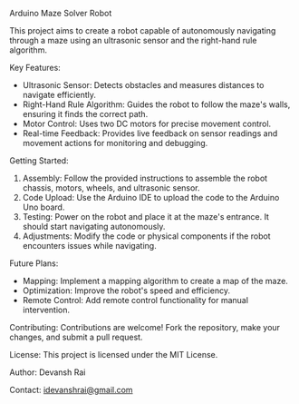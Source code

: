 Arduino Maze Solver Robot

This project aims to create a robot capable of autonomously navigating through a maze using an ultrasonic sensor and the right-hand rule algorithm. 

Key Features:
- Ultrasonic Sensor: Detects obstacles and measures distances to navigate efficiently.
- Right-Hand Rule Algorithm: Guides the robot to follow the maze's walls, ensuring it finds the correct path.
- Motor Control: Uses two DC motors for precise movement control.
- Real-time Feedback: Provides live feedback on sensor readings and movement actions for monitoring and debugging.

Getting Started:
1. Assembly: Follow the provided instructions to assemble the robot chassis, motors, wheels, and ultrasonic sensor.
2. Code Upload: Use the Arduino IDE to upload the code to the Arduino Uno board.
3. Testing: Power on the robot and place it at the maze's entrance. It should start navigating autonomously.
4. Adjustments: Modify the code or physical components if the robot encounters issues while navigating.

Future Plans:
- Mapping: Implement a mapping algorithm to create a map of the maze.
- Optimization: Improve the robot's speed and efficiency.
- Remote Control: Add remote control functionality for manual intervention.

Contributing:
Contributions are welcome! Fork the repository, make your changes, and submit a pull request.

License: This project is licensed under the MIT License.

Author: Devansh Rai  

Contact: idevanshrai@gmail.com
